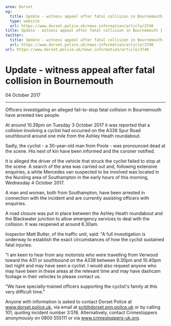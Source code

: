 ```yaml
area: Dorset
og:
  title: Update - witness appeal after fatal collision in Bournemouth
  type: website
  url: https://www.dorset.police.uk/news-information/article/3740
title: Update - witness appeal after fatal collision in Bournemouth |
twitter:
  title: Update - witness appeal after fatal collision in Bournemouth
  url: https://www.dorset.police.uk/news-information/article/3740
url: https://www.dorset.police.uk/news-information/article/3740
```

# Update - witness appeal after fatal collision in Bournemouth

04 October 2017

* * *

Officers investigating an alleged fail-to-stop fatal collision in Bournemouth have arrested two people.

At around 10.39pm on Tuesday 3 October 2017 it was reported that a collision involving a cyclist had occurred on the A338 Spur Road southbound around one mile from the Ashley Heath roundabout.

Sadly, the cyclist - a 30-year-old man from Poole - was pronounced dead at the scene. His next of kin have been informed and the coroner notified.

It is alleged the driver of the vehicle that struck the cyclist failed to stop at the scene. A search of the area was carried out and, following extensive enquiries, a white Mercedes van suspected to be involved was located in the Nursling area of Southampton in the early hours of this morning, Wednesday 4 October 2017.

A man and woman, both from Southampton, have been arrested in connection with the incident and are currently assisting officers with enquiries.

A road closure was put in place between the Ashley Heath roundabout and the Blackwater junction to allow emergency services to deal with the collision. It was reopened at around 6.30am.

Inspector Matt Butler, of the traffic unit, said: "A full investigation is underway to establish the exact circumstances of how the cyclist sustained fatal injuries.

"I am keen to hear from any motorists who were travelling from Verwood toward the A31 or southbound on the A338 between 9.30pm and 10.40pm last night and may have seen a cyclist. I would also request anyone who may have been in these areas at the relevant time and may have dashcam footage in their vehicles to please contact us.

"We have specially-trained officers supporting the cyclist's family at this very difficult time."

Anyone with information is asked to contact Dorset Police at www.dorset.police.uk, via email at scit@dorset.pnn.police.uk or by calling 101, quoting incident number 3:518. Alternatively, contact Crimestoppers anonymously on 0800 555111 or via www.crimestoppers-uk.org.
